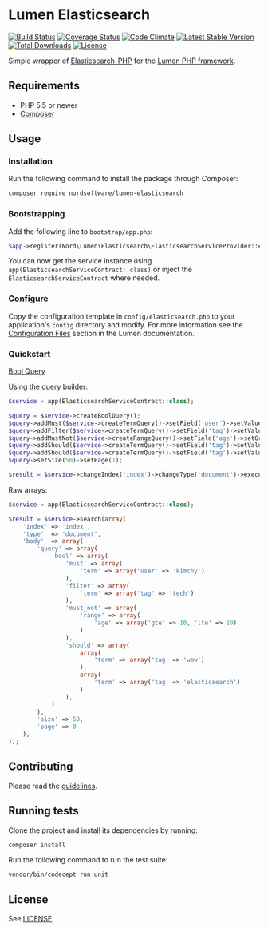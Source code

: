 # Lumen Elasticsearch

[![Build Status](https://travis-ci.org/nordsoftware/lumen-elasticsearch.svg?branch=master)](https://travis-ci.org/nordsoftware/lumen-elasticsearch)
[![Coverage Status](https://coveralls.io/repos/github/nordsoftware/lumen-elasticsearch/badge.svg?branch=master)](https://coveralls.io/github/nordsoftware/lumen-elasticsearch?branch=master)
[![Code Climate](https://codeclimate.com/github/nordsoftware/lumen-elasticsearch/badges/gpa.svg)](https://codeclimate.com/github/nordsoftware/lumen-elasticsearch)
[![Latest Stable Version](https://poser.pugx.org/nordsoftware/lumen-elasticsearch/version)](https://packagist.org/packages/nordsoftware/lumen-elasticsearch)
[![Total Downloads](https://poser.pugx.org/nordsoftware/lumen-elasticsearch/downloads)](https://packagist.org/packages/nordsoftware/lumen-elasticsearch)
[![License](https://poser.pugx.org/nordsoftware/lumen-elasticsearch/license)](https://packagist.org/packages/nordsoftware/lumen-elasticsearch)

Simple wrapper of [Elasticsearch-PHP](https://github.com/elastic/elasticsearch-php) for the [Lumen PHP framework](http://lumen.laravel.com/).

## Requirements

- PHP 5.5 or newer
- [Composer](http://getcomposer.org)

## Usage

### Installation

Run the following command to install the package through Composer:

```sh
composer require nordsoftware/lumen-elasticsearch
```

### Bootstrapping

Add the following line to ```bootstrap/app.php```:

```php
$app->register(Nord\Lumen\Elasticsearch\ElasticsearchServiceProvider::class);
```

You can now get the service instance using ```app(ElasticsearchServiceContract::class)``` or inject the ```ElasticsearchServiceContract``` where needed.

### Configure

Copy the configuration template in `config/elasticsearch.php` to your application's `config` directory and modify.
For more information see the [Configuration Files](http://lumen.laravel.com/docs/configuration#configuration-files)
section in the Lumen documentation.

### Quickstart

[Bool Query](https://www.elastic.co/guide/en/elasticsearch/reference/current/query-dsl-bool-query.html)

Using the query builder:

```php
$service = app(ElasticsearchServiceContract::class);

$query = $service->createBoolQuery();
$query->addMust($service->createTermQuery()->setField('user')->setValue('kimchy'));
$query->addFilter($service->createTermQuery()->setField('tag')->setValue('tech'));
$query->addMustNot($service->createRangeQuery()->setField('age')->setGreaterThanOrEquals(10)->setLessThanOrEquals(20));
$query->addShould($service->createTermQuery()->setField('tag')->setValue('wow'));
$query->addShould($service->createTermQuery()->setField('tag')->setValue('elasticsearch'));
$query->setSize(50)->setPage(1);

$result = $service->changeIndex('index')->changeType('document')->execute($query);
```

Raw arrays:

```php
$service = app(ElasticsearchServiceContract::class);

$result = $service->search(array(
    'index' => 'index',
    'type'  => 'document',
    'body'  => array(
        'query' => array(
            'bool' => array(
                'must' => array(
                    'term' => array('user' => 'kimchy')
                ),
                'filter' => array(
                    'term' => array('tag' => 'tech') 
                ),
                'must_not' => array(
                    'range' => array(
                        'age' => array('gte' => 10, 'lte' => 20)
                    )
                ),
                'should' => array(
                    array(
                        'term' => array('tag' => 'wow')
                    ),
                    array(
                        'term' => array('tag' => 'elasticsearch')
                    )
                ),
            )
        ),
        'size' => 50,
        'page' => 0
    ),
));
```

## Contributing

Please read the [guidelines](.github/CONTRIBUTING.md).

## Running tests

Clone the project and install its dependencies by running:

```sh
composer install
```

Run the following command to run the test suite:

```sh
vendor/bin/codecept run unit
```

## License

See [LICENSE](LICENSE).
